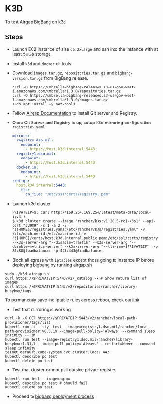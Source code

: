 # K3D

To test Airgap BigBang on k3d

## Steps

- Launch EC2 instance of size `c5.2xlarge` and ssh into the instance with at least 50GB storage.

- Install `k3d` and `docker` cli tools

- Download `images.tar.gz`, `repositories.tar.gz` and `bigbang-version.tar.gz` from BigBang release.

  ```shell
  curl -O https://umbrella-bigbang-releases.s3-us-gov-west-1.amazonaws.com/umbrella/1.3.0/repositories.tar.gz
  curl -O https://umbrella-bigbang-releases.s3-us-gov-west-1.amazonaws.com/umbrella/1.3.0/images.tar.gz
  sudo apt install -y net-tools
  ```

- Follow [Airgap Documentation](../README.md) to install Git server and Registry.

- Once Git Server and Registry is up, setup k3d mirroring configuration  `registries.yaml`

  ```yaml
  mirrors:
    registry.dso.mil:
      endpoint:
        - https://host.k3d.internal:5443
    registry1.dso.mil:
      endpoint:
        - https://host.k3d.internal:5443
    docker.io:
      endpoint:
        - https://host.k3d.internal:5443
  configs:
    host.k3d.internal:5443:
      tls:
        ca_file: "/etc/ssl/certs/registry1.pem"
  ```

- Launch k3d cluster

  ```shell
  PRIVATEIP=$( curl http://169.254.169.254/latest/meta-data/local-ipv4 )
  $ k3d cluster create --image "rancher/k3s:v1.20.5-rc1-k3s1" --api-port "33989" -s 1 -a 2 -v "${HOME}/registries.yaml:/etc/rancher/k3s/registries.yaml" -v /etc/machine-id:/etc/machine-id -v "${HOME}/certs/host.k3d.internal.public.pem:/etc/ssl/certs/registry1.pem" --k3s-server-arg "--disable=traefik" --k3s-server-arg "--disable=metrics-server" --k3s-server-arg "--tls-san=$PRIVATEIP"  -p 80:80@loadbalancer -p 443:443@loadbalancer
  ```

- Block all egress with `iptables` except those going to instance IP before deploying bigbang  by running [airgap.sh](../assets/scripts/airgap-dev/airgap.sh)

```shell
sudo ./k3d_airgap.sh
curl https://$PRIVATEIP:5443/v2/_catalog -k # Show return list of images
curl https://$PRIVATEIP:5443/v2/repositories/rancher/library-busybox/tags
```

​To permanently save the iptable rules across reboot, check out [link](https://unix.stackexchange.com/questions/52376/why-do-iptables-rules-disappear-when-restarting-my-debian-system)

- Test that  mirroring is working

```shell
curl -k -X GET https://$PRIVATEIP:5443/v2/rancher/local-path-provisioner/tags/list
kubectl run -i --tty  test --image=registry1.dso.mil/rancher/local-path-provisioner:v0.0.19 --image-pull-policy='Always' --command sleep infinity -- sh
kubectl run test --image=registry1.dso.mil/rancher/library-busybox:1.31.1 --image-pull-policy='Always' --restart=Never --command sleep infinity
telnet default.kube-system.svc.cluster.local 443
kubectl describe po test
kubectl delete po test
```

- Test that cluster cannot pull outside private registry.

```shell
kubectl run test --image=nginx
kubectl describe po test # Should fail
kubectl delete po test
```

- Proceed to [bigbang deployment process](../README.md#installing-big-bang)
